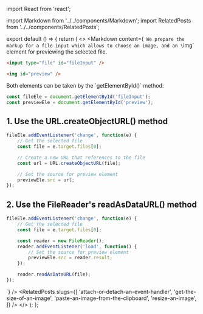 import React from 'react';

import Markdown from '../../components/Markdown';
import RelatedPosts from '../../components/RelatedPosts';

export default () => {
    return (
<>
<Markdown
    content={`
We prepare the markup for a file input which allows to choose an image, and an \`img\` element for previewing the selected file.

~~~ html
<input type="file" id="fileInput" />

<img id="preview" />
~~~

Both elements can be taken by the \`getElementById()\` method:

~~~ javascript
const fileEle = document.getElementById('fileInput');
const previewEle = document.getElementById('preview');
~~~

## 1. Use the URL.createObjectURL() method

~~~ javascript
fileEle.addEventListener('change', function(e) {
    // Get the selected file
    const file = e.target.files[0];

    // Create a new URL that references to the file
    const url = URL.createObjectURL(file);

    // Set the source for preview element
    previewEle.src = url;
});
~~~

## 2. Use the FileReader's readAsDataURL() method

~~~ javascript
fileEle.addEventListener('change', function(e) {
    // Get the selected file
    const file = e.target.files[0];

    const reader = new FileReader();
    reader.addEventListener('load', function() {
        // Set the source for preview element
        previewEle.src = reader.result;
    });

    reader.readAsDataURL(file);
});
~~~
`}
/>
<RelatedPosts
    slugs={[
        'attach-or-detach-an-event-handler',
        'get-the-size-of-an-image',
        'paste-an-image-from-the-clipboard',
        'resize-an-image',
    ]}
/>
</>
    );
};
